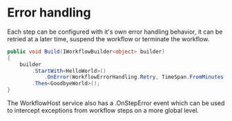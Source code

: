 # Error handling

Each step can be configured with it's own error handling behavior, it can be retried at a later time, suspend the workflow or terminate the workflow.

```C#
public void Build(IWorkflowBuilder<object> builder)
{
    builder                
        .StartWith<HelloWorld>()
            .OnError(WorkflowErrorHandling.Retry, TimeSpan.FromMinutes(10))
        .Then<GoodbyeWorld>();
}
```

The WorkflowHost service also has a .OnStepError event which can be used to intercept exceptions from workflow steps on a more global level.